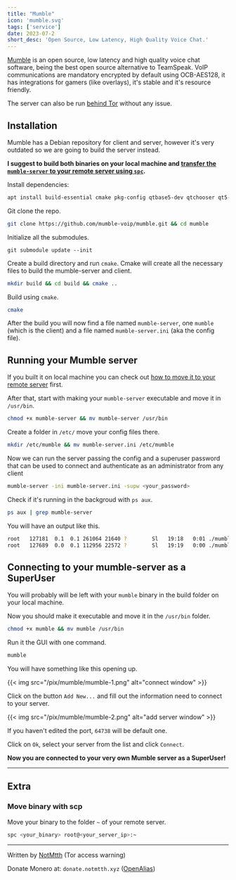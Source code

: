 ```yaml
---
title: "Mumble"
icon: 'mumble.svg'
tags: ['service']
date: 2023-07-2
short_desc: 'Open Source, Low Latency, High Quality Voice Chat.'
---
```


[Mumble](https://mumble.info) is an open source, low latency and high quality voice chat software, being the best open source alternative to TeamSpeak.
VoIP communications are mandatory encrypted by default using OCB-AES128, it has integrations for gamers (like overlays), it's stable and it's resource friendly.

The server can also be run [behind Tor](https://gitlab.torproject.org/legacy/trac/-/wikis/doc/TorifyHOWTO/Mumble) without any issue.

## Installation

Mumble has a Debian repository for client and server, however it's very outdated so we are going to build the server instead.

**I suggest to build both binaries on your local machine and [transfer the `mumble-server` to your remote server using `spc`](#extra).**


Install dependencies:
```sh
apt install build-essential cmake pkg-config qtbase5-dev qtchooser qt5-qmake qtbase5-dev-tools qttools5-dev qttools5-dev-tools libqt5svg5-dev libboost-dev libssl-dev libprotobuf-dev protobuf-compiler libprotoc-dev libcap-dev libxi-dev libasound2-dev libogg-dev libsndfile1-dev libspeechd-dev libavahi-compat-libdnssd-dev libxcb-xinerama0 libzeroc-ice-dev libpoco-dev g++-multilib
```

Git clone the repo.

```sh
git clone https://github.com/mumble-voip/mumble.git && cd mumble
```

Initialize all the submodules.

```
git submodule update --init
```

Create a build directory and run `cmake`. 
Cmake will create all the necessary files to build the mumble-server and client.

```sh
mkdir build && cd build && cmake ..
```

Build using `cmake`.

```sh
cmake
```

After the build you will now find a file named `mumble-server`, one `mumble` (which is the client) and a file named `mumble-server.ini` (aka the config file).

## Running your Mumble server

If you built it on local machine you can check out [how to move it to your remote server](#extra) first.

After that, start with making your `mumble-server` executable and move it in `/usr/bin`.

```sh
chmod +x mumble-server && mv mumble-server /usr/bin
```

Create a folder in `/etc/` move your config files there.

```sh
mkdir /etc/mumble && mv mumble-server.ini /etc/mumble
```

Now we can run the server passing the config and a superuser password that can be used to connect and authenticate as an administrator from any client

```sh
mumble-server -ini mumble-server.ini -supw <your_password>
```

Check if it's running in the backgroud with `ps aux`.

```sh
ps aux | grep mumble-server
```

You will have an output like this.

```sh
root   127181  0.1  0.1 261064 21640 ?        Sl   19:18   0:01 ./mumble-server
root   127689  0.0  0.1 112956 22572 ?        Sl   19:19   0:00 ./mumble-server
```

## Connecting to your mumble-server as a SuperUser

You will probably will be left with your `mumble` binary in the build folder on your local machine. 

Now you should make it executable and move it in the `/usr/bin` folder.

```sh
chmod +x mumble && mv mumble /usr/bin
```

Run it the GUI with one command.

```sh
mumble
```

You will have something like this opening up.

{{< img src="/pix/mumble/mumble-1.png" alt="connect window" >}}

Click on the button `Add New...` and fill out the information need to connect to your server.

{{< img src="/pix/mumble/mumble-2.png" alt="add server window" >}}

If you haven't edited the port, `64738` will be default one. 

Click on `Ok`, select your server from the list and click `Connect`.

**Now you are connected to your very own Mumble server as a SuperUser!**

---

## Extra

### Move binary with scp

Move your binary to the folder `~` of your remote server.

```sh
spc <your_binary> root@<your_server_ip>:~
```

---

Written by [NotMtth](https://notmtth.xyz) (Tor access warning)

Donate Monero at: `donate.notmtth.xyz` ([OpenAlias](https://openalias.org/))